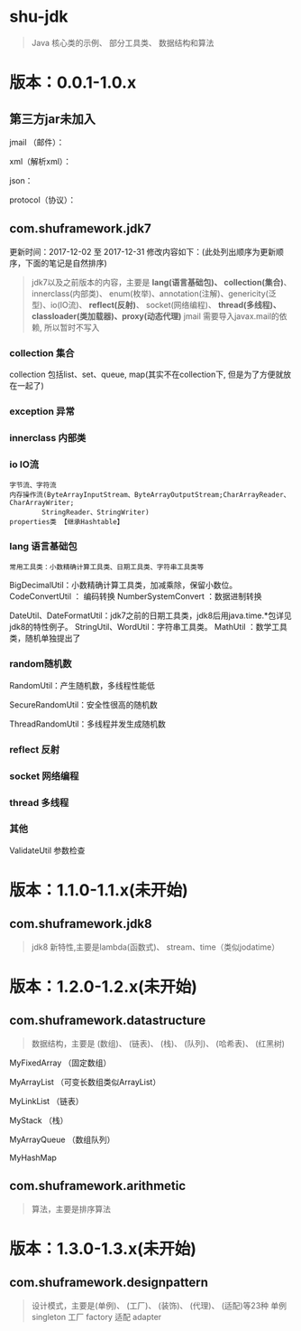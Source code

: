 # shu-jdk
> Java 核心类的示例、 部分工具类、 数据结构和算法

# 版本：0.0.1-1.0.x

## 第三方jar未加入

jmail （邮件）：

xml（解析xml）：

json：

protocol（协议）：



## com.shuframework.jdk7

更新时间：2017-12-02 至 2017-12-31
修改内容如下：(此处列出顺序为更新顺序，下面的笔记是自然排序)

> jdk7以及之前版本的内容，主要是 **lang(语言基础包)、 collection(集合)**、 innerclass(内部类)、  enum(枚举)、annotation(注解)、genericity(泛型)、io(IO流)、 **reflect(反射)**、 socket(网络编程)、 **thread(多线程)、classloader(类加载器)、proxy(动态代理)** 
> jmail 需要导入javax.mail的依赖, 所以暂时不写入

###   collection 集合
 collection 包括list、set、queue,  map(其实不在collection下, 但是为了方便就放在一起了) 








###    exception 异常



###    innerclass 内部类




###    io IO流
	字节流、字符流
	内存操作流(ByteArrayInputStream、ByteArrayOutputStream;CharArrayReader、CharArrayWriter;
			StringReader、StringWriter)
	properties类 【继承Hashtable】



###    lang 语言基础包

	常用工具类：小数精确计算工具类、日期工具类、字符串工具类等
BigDecimalUtil：小数精确计算工具类，加减乘除，保留小数位。
CodeConvertUtil ： 编码转换
NumberSystemConvert ：数据进制转换

DateUtil、DateFormatUtil：jdk7之前的日期工具类，jdk8后用java.time.*包详见jdk8的特性例子。
StringUtil、WordUtil：字符串工具类。
MathUtil ：数学工具类，随机单独提出了





###   random随机数

RandomUtil：产生随机数，多线程性能低

SecureRandomUtil：安全性很高的随机数

ThreadRandomUtil：多线程并发生成随机数



###    reflect 反射



###    socket 网络编程




###    thread 多线程



###   其他
  ValidateUtil  参数检查






# 版本：1.1.0-1.1.x(未开始)

## com.shuframework.jdk8

> jdk8 新特性,主要是lambda(函数式)、 stream、time（类似jodatime）









# 版本：1.2.0-1.2.x(未开始)

## com.shuframework.datastructure

> 数据结构，主要是 (数组)、 (链表)、 (栈)、 (队列)、 (哈希表)、 (红黑树)

MyFixedArray （固定数组）

MyArrayList （可变长数组类似ArrayList）

MyLinkList （链表）

MyStack （栈）

MyArrayQueue （数组队列）

MyHashMap





## com.shuframework.arithmetic

> 算法，主要是排序算法







# 版本：1.3.0-1.3.x(未开始)

## com.shuframework.designpattern

> 设计模式，主要是(单例)、 (工厂)、 (装饰)、 (代理)、 (适配)等23种
>  单例   singleton
> 工厂  factory
> 适配  adapter

